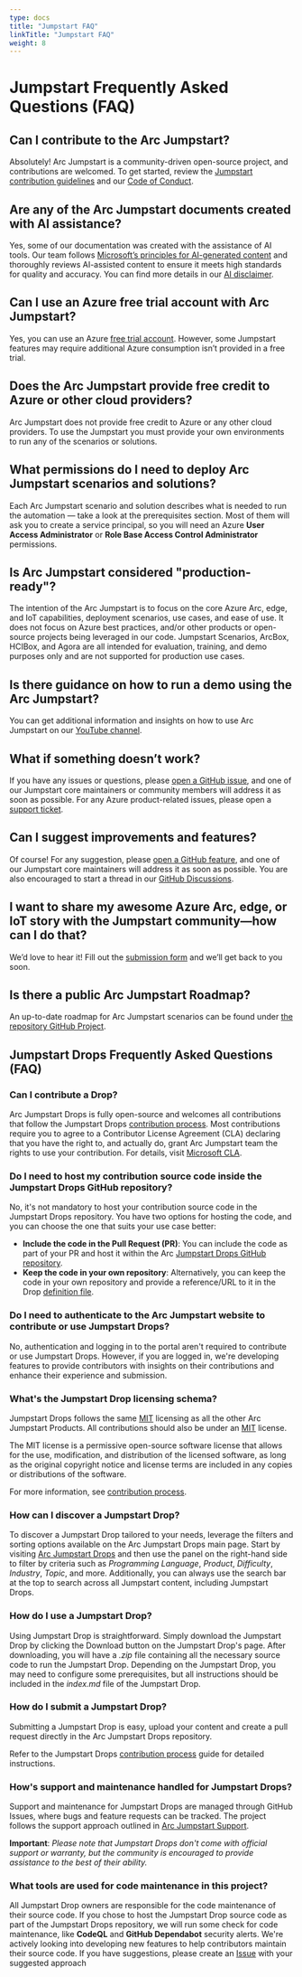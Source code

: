 ```yaml
---
type: docs
title: "Jumpstart FAQ"
linkTitle: "Jumpstart FAQ"
weight: 8
---
```


# Jumpstart Frequently Asked Questions (FAQ)

## Can I contribute to the Arc Jumpstart?

Absolutely! Arc Jumpstart is a community-driven open-source project, and contributions are welcomed. To get started, review the [Jumpstart contribution guidelines](../contribution_guidelines/) and our [Code of Conduct](https://aka.ms/JumpstartCOC).

## Are any of the Arc Jumpstart documents created with AI assistance?

Yes, some of our documentation was created with the assistance of AI tools. Our team follows [Microsoft’s principles for AI-generated content](https://learn.microsoft.com/principles-for-ai-generated-content) and thoroughly reviews AI-assisted content to ensure it meets high standards for quality and accuracy. You can find more details in our [AI disclaimer](https://github.com/Azure/arc_jumpstart_docs/blob/main/AI_DISCLAIMER.MD).

## Can I use an Azure free trial account with Arc Jumpstart?

Yes, you can use an Azure [free trial account](https://azure.microsoft.com/free). However, some Jumpstart features may require additional Azure consumption isn’t provided in a free trial.

## Does the Arc Jumpstart provide free credit to Azure or other cloud providers?

Arc Jumpstart does not provide free credit to Azure or any other cloud providers. To use the Jumpstart you must provide your own environments to run any of the scenarios or solutions.

## What permissions do I need to deploy Arc Jumpstart scenarios and solutions?

Each Arc Jumpstart scenario and solution describes what is needed to run the automation — take a look at the prerequisites section. Most of them will ask you to create a service principal, so you will need an Azure **User Access Administrator** or **Role Base Access Control Administrator** permissions.

## Is Arc Jumpstart considered "production-ready"?

The intention of the Arc Jumpstart is to focus on the core Azure Arc, edge, and IoT capabilities, deployment scenarios, use cases, and ease of use. It does not focus on Azure best practices, and/or other products or open-source projects being leveraged in our code. Jumpstart Scenarios, ArcBox, HCIBox, and Agora are all intended for evaluation, training, and demo purposes only and are not supported for production use cases.

## Is there guidance on how to run a demo using the Arc Jumpstart?

You can get additional information and insights on how to use Arc Jumpstart on our [YouTube channel](https://www.youtube.com/@azurearcjumpstart).

## What if something doesn’t work?

If you have any issues or questions, please [open a GitHub issue](https://aka.ms/JumpstartIssue), and one of our Jumpstart core maintainers or community members will address it as soon as possible. For any Azure product-related issues, please open a [support ticket](https://azure.microsoft.com/support/create-ticket).

## Can I suggest improvements and features?

Of course! For any suggestion, please [open a GitHub feature](https://aka.ms/JumpstartFeature), and one of our Jumpstart core maintainers will address it as soon as possible. You are also encouraged to start a thread in our [GitHub Discussions](https://aka.ms/JumpstartDiscussions).

## I want to share my awesome Azure Arc, edge, or IoT story with the Jumpstart community—how can I do that?

We’d love to hear it! Fill out the [submission form](https://aka.ms/LightningGuest) and we’ll get back to you soon.

## Is there a public Arc Jumpstart Roadmap?

An up-to-date roadmap for Arc Jumpstart scenarios can be found under [the repository GitHub Project](https://aka.ms/JumpstartRoadmap).

## Jumpstart Drops Frequently Asked Questions (FAQ)

### Can I contribute a Drop?

Arc Jumpstart Drops is fully open-source and welcomes all contributions that follow the Jumpstart Drops [contribution process](../contribution_guidelines/). Most contributions require you to agree to a Contributor License Agreement (CLA) declaring that you have the right to, and actually do, grant Arc Jumpstart team the rights to use your contribution. For details, visit [Microsoft CLA](https://cla.opensource.microsoft.com).

### Do I need to host my contribution source code inside the Jumpstart Drops GitHub repository?

No, it's not mandatory to host your contribution source code in the Jumpstart Drops repository. You have two options for hosting the code, and you can choose the one that suits your use case better:

- **Include the code in the Pull Request (PR)**: You can include the code as part of your PR and host it within the Arc [Jumpstart Drops GitHub repository](https://github.com/Azure/arc_jumpstart_drops).
- **Keep the code in your own repository**: Alternatively, you can keep the code in your own repository and provide a reference/URL to it in the Drop [definition file](https://github.com/Azure/arc_jumpstart_drops/blob/main/SCHEMA.md).

### Do I need to authenticate to the Arc Jumpstart website to contribute or use Jumpstart Drops?

No, authentication and logging in to the portal aren't required to contribute or use Jumpstart Drops. However, if you are logged in, we're developing features to provide contributors with insights on their contributions and enhance their experience and submission.

### What's the Jumpstart Drop licensing schema?

Jumpstart Drops follows the same [MIT](https://github.com/Azure/arc_jumpstart_drops/blob/main/LICENSE) licensing as all the other Arc Jumpstart Products. All contributions should also be under an [MIT](https://github.com/Azure/arc_jumpstart_drops/blob/main/LICENSE) license.

The MIT license is a permissive open-source software license that allows for the use, modification, and distribution of the licensed software, as long as the original copyright notice and license terms are included in any copies or distributions of the software.

For more information, see [contribution process](../contribution_guidelines/).

### How can I discover a Jumpstart Drop?

To discover a Jumpstart Drop tailored to your needs, leverage the filters and sorting options available on the Arc Jumpstart Drops main page. Start by visiting [Arc Jumpstart Drops](https://arcjumpstart.com/arc_jumpstart_drops) and then use the panel on the right-hand side to filter by criteria such as *Programming* *Language*, *Product*, *Difficulty*, *Industry*, *Topic*, and more. Additionally, you can always use the search bar at the top to search across all Jumpstart content, including Jumpstart Drops.

### How do I use a Jumpstart Drop?

Using Jumpstart Drop is straightforward. Simply download the Jumpstart Drop by clicking the Download button on the Jumpstart Drop's page. After downloading, you will have a *.zip* file containing all the necessary source code to run the Jumpstart Drop. Depending on the Jumpstart Drop, you may need to configure some prerequisites, but all instructions should be included in the *index.md* file of the Jumpstart Drop.

### How do I submit a Jumpstart Drop?

Submitting a Jumpstart Drop is easy, upload your content and create a pull request directly in the Arc Jumpstart Drops repository.
<!-- You can choose to create a pull request directly in the Arc Jumpstart Drops repository or use the [Submit Jumpstart Drop](https://arcjumpstart.com/arc_jumpstart_drops) form for a streamlined process.  -->
Refer to the Jumpstart Drops [contribution process](../contribution_guidelines/) guide for detailed instructions.

### How's support and maintenance handled for Jumpstart Drops?

Support and maintenance for Jumpstart Drops are managed through GitHub Issues, where bugs and feature requests can be tracked. The project follows the support approach outlined in [Arc Jumpstart Support](https://github.com/Azure/arc_jumpstart_docs/blob/main/SUPPORT.md).

**Important**: _Please note that Jumpstart Drops don't come with official support or warranty, but the community is encouraged to provide assistance to the best of their ability._

### What tools are used for code maintenance in this project?

All Jumpstart Drop owners are responsible for the code maintenance of their source code. If you chose to host the Jumpstart Drop source code as part of the Jumpstart Drops repository, we will run some check for code maintenance, like **CodeQL** and **GitHub Dependabot** security alerts. We're actively looking into developing new features to help contributors maintain their source code. If you have suggestions, please create an [Issue](https://github.com/Azure/arc_jumpstart_drops/issues/new?assignees=fcabrera23&labels=triage&projects=&template=%F0%9F%90%9Bbug-report.md&title=) with your suggested approach
